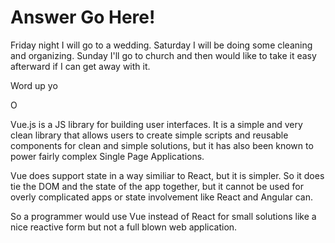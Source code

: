# Answer Go Here!
Friday night I will go to a wedding. Saturday I will be doing some cleaning and organizing. Sunday I'll go to church and then would like to take it easy afterward if I can get away with it.

Word up yo

O

Vue.js is a JS library for building user interfaces. It is a simple and very clean library that allows users to create simple scripts and reusable components for clean and simple solutions, but it has also been known to power fairly complex Single Page Applications.

Vue does support state in a way similiar to React, but it is simpler.  So it does tie the DOM and the state of the app together, but it cannot be used for overly complicated apps or state involvement like React and Angular can.

So a programmer would use Vue instead of React for small solutions like a nice reactive form but not a full blown web application.
